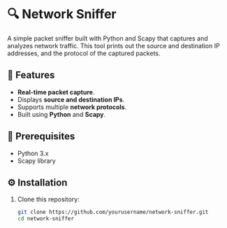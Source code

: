 # 🔍 Network Sniffer

A simple packet sniffer built with Python and Scapy that captures and analyzes network traffic. This tool prints out the source and destination IP addresses, and the protocol of the captured packets.

## 🚀 Features
- **Real-time packet capture**.
- Displays **source and destination IPs**.
- Supports multiple **network protocols**.
- Built using **Python** and **Scapy**.

## 📜 Prerequisites
- Python 3.x
- Scapy library

## ⚙️ Installation

1. Clone this repository:
   ```bash
   git clone https://github.com/yourusername/network-sniffer.git
   cd network-sniffer
